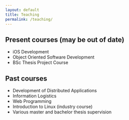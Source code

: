 ```yaml
---
layout: default
title: Teaching
permalink: /teaching/
---
```


## Present courses (may be out of date)
* iOS Development
* Object Oriented Software Development
* BSc Thesis Project Course

## Past courses
* Development of Distributed Applications
* Information Logistics
* Web Programming
* Introduction to Linux (industry course)
* Various master and bachelor thesis supervision
